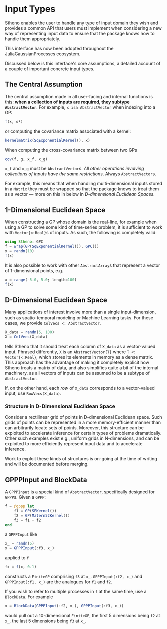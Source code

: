 # Input Types

Stheno enables the user to handle any type of input domain they wish and provides a common API that users must implement when considering a new way of representing input data to ensure that the package knows how to handle them appropriately.

This interface has now been adopted throughout the JuliaGaussianProcesses ecosystem.

Discussed below is this interface's core assumptions, a detailed account of a couple of important concrete input types.

## The Central Assumption

The central assumption made in all user-facing and internal functions is this: **when a collection of inputs are required, they subtype `AbstractVector`**. For example, `x isa AbstractVector` when indexing into a GP:
```julia
f(x, σ²)
```
or computing the covariance matrix associated with a kernel:
```julia
kernelmatrix(SqExponentialKernel(), x)
```
When computing the cross-covariance matrix between two GPs
```julia
cov(f, g, x_f, x_g)
```
`x_f` and `x_g` must be `AbstractVector`s. _All other operations involving collections of inputs have the same restrictions_. Always `AbstractVector`s.

For example, this means that when handling multi-dimensional inputs stored in a `Matrix` they must be wrapped so that the package knows to treat them as a vector — more on this in below in _D-dimensional Euclidean Spaces_.



## 1-Dimensional Euclidean Space

When constructing a GP whose domain is the real-line, for example when using a GP to solve some kind of time-series problem, it is sufficient to work with `Vector{<:Real}`s of inputs. As such, the following is completely valid:
```julia
using Stheno: GPC
f = wrap(GP(SqExponentialKernel()), GPC())
x = randn(10)
f(x)
```
It is also possible to work with other `AbstractArray`s that represent a vector of 1-dimensional points, e.g.
```julia
x = range(-5.0, 5.0; length=100)
f(x)
```



## D-Dimensional Euclidean Space

Many applications of interest involve more than a single input-dimension, such as spatio-temporal modeling or Machine Learning tasks. For these cases, we provide `ColVecs <: AbstractVector`.
```julia
X_data = randn(5, 100)
X = ColVecs(X_data)
```
tells Stheno that it should treat each column of `X_data` as a vector-valued input. Phrased differently, `X` is an `AbstractVector{T}` where `T <: Vector{<:Real}`, which stores its elements in memory as a dense matrix. This approach has the advantage of making it completely explicit how Stheno treats a matrix of data, and also simplifies quite a bit of the internal machinery, as all vectors of inputs can be assumed to be a subtype of `AbstractVector`.

If, on the other hand, each _row_ of `X_data` corresponds to a vector-valued input, use `RowVecs(X_data)`.



### Structure in D-Dimensional Euclidean Space

Consider a rectilinear grid of points in D-dimensional Euclidean space. Such grids of points can be represented in a more memory-efficient manner than can arbitrarily locate sets of points. Moreover, this structure can be exploited to accelerate inference for certain types of problems dramatically. Other such examples exist e.g., uniform grids in N-dimensions, and can be exploited to more efficiently represent input data and to accelerate inference.

Work to exploit these kinds of structures is on-going at the time of writing and will be documented before merging.



## GPPPInput and BlockData

A `GPPPInput` is a special kind of `AbstractVector`, specifically designed for `GPPP`s.
Given a `GPPP`:
```julia
f = @gppp let
    f1 = GP(SEKernel())
    f2 = GP(Matern52Kernel())
    f3 = f1 + f2
end
```
a `GPPPInput` like
```julia
x_ = randn(5)
x = GPPPInput(:f3, x_)
```
applied to `f`
```julia
fx = f(x, 0.1)
```
constructs a `FiniteGP` comprising `f3` at `x_`.
`GPPPInput(:f2, x_)` and `GPPPInput(:f1, x_)` are the analogues for `f1` and `f2`.

If you wish to refer to multiple processes in `f` at the same time, use a `BlockData`.
For example
```julia
x = BlockData(GPPPInput(:f2, x_), GPPPInput(:f3, x_))
```
would pull out a 10-dimensional `FiniteGP`, the first 5 dimensions being `f2` at `x_`, the last 5 dimensions being `f3` at `x_`.
